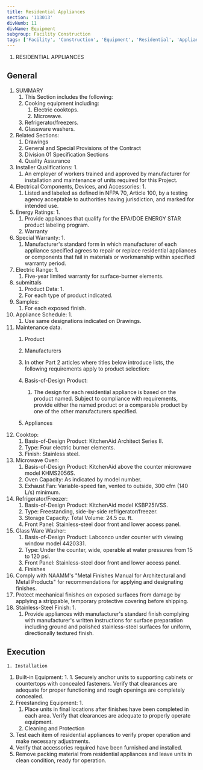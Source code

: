 ```yaml
---
title: Residential Appliances
section: '113013'
divNumb: 11
divName: Equipment
subgroup: Facility Construction
tags: ['Facility', 'Construction', 'Equipment', 'Residential', 'Appliances']
---
```



   1. RESIDENTIAL APPLIANCES

## General

1. SUMMARY
   1. This Section includes the following:
	1. Cooking equipment including:
		1. Electric cooktops.
		2. Microwave.
	2. Refrigerator/freezers.
	3. Glassware washers.
2. Related Sections:
	1. Drawings
	2. General and Special Provisions of the Contract
	3. Division 01 Specification Sections
	4. Quality Assurance
3. Installer Qualifications:
      1. 
	1. An employer of workers trained and approved by manufacturer for installation and maintenance of units required for this Project.
4. Electrical Components, Devices, and Accessories:
      1. 
	1. Listed and labeled as defined in NFPA 70, Article 100, by a testing agency acceptable to authorities having jurisdiction, and marked for intended use.
5. Energy Ratings:
      1. 
	1. Provide appliances that qualify for the EPA/DOE ENERGY STAR product labeling program.
	2. Warranty
6. Special Warranty:
      1. 
	1. Manufacturer's standard form in which manufacturer of each appliance specified agrees to repair or replace residential appliances or components that fail in materials or workmanship within specified warranty period.
7. Electric Range:
      1. 
	1. Five-year limited warranty for surface-burner elements.
3. submittals
   1. Product Data:
      1. 
	1. For each type of product indicated.
2. Samples:
	1. For each exposed finish.
3. Appliance Schedule:
      1. 
	1. Use same designations indicated on Drawings.
4. Maintenance data.
   1. Product

	1. Manufacturers
   1. In other Part 2 articles where titles below introduce lists, the following requirements apply to product selection:
	1. Basis-of-Design Product: 
		1. The design for each residential appliance is based on the product named. Subject to compliance with requirements, provide either the named product or a comparable product by one of the other manufacturers specified.
	2. Appliances
2. Cooktop:
	1. Basis-of-Design Product: KitchenAid Architect Series II.
	2. Type: Four electric burner elements.
	3. Finish: Stainless steel.
3. Microwave Oven:
	1. Basis-of-Design Product: KitchenAid above the counter microwave model KHMS2056S.
	2. Oven Capacity: As indicated by model number.
	3. Exhaust Fan: Variable-speed fan, vented to outside, 300 cfm (140 L/s) minimum.
4. Refrigerator/Freezer:
	1. Basis-of-Design Product: KitchenAid model KSBP25IVSS.
	2. Type: Freestanding, side-by-side refrigerator/freezer.
	3. Storage Capacity: Total Volume: 24.5 cu. ft.
	4. Front Panel: Stainless-steel door front and lower access panel.
5. Glass Ware Washer:
	1. Basis-of-Design Product: Labconco under counter with viewing window model 4420331.
	2. Type: Under the counter, wide, operable at water pressures from 15 to 120 psi.
	3. Front Panel: Stainless-steel door front and lower access panel.
	4. Finishes
6. Comply with NAAMM's "Metal Finishes Manual for Architectural and Metal Products" for recommendations for applying and designating finishes.
7. Protect mechanical finishes on exposed surfaces from damage by applying a strippable, temporary protective covering before shipping.
8. Stainless-Steel Finish:
      1. 
	1. Provide appliances with manufacturer's standard finish complying with manufacturer's written instructions for surface preparation including ground and polished stainless-steel surfaces for uniform, directionally textured finish.

## Execution


	1. Installation
   1. Built-in Equipment:
      1. 
	1. Securely anchor units to supporting cabinets or countertops with concealed fasteners. Verify that clearances are adequate for proper functioning and rough openings are completely concealed.
2. Freestanding Equipment:
      1. 
	1. Place units in final locations after finishes have been completed in each area. Verify that clearances are adequate to properly operate equipment.
	2. Cleaning and Protection
3. Test each item of residential appliances to verify proper operation and make necessary adjustments.
4. Verify that accessories required have been furnished and installed.
5. Remove packing material from residential appliances and leave units in clean condition, ready for operation.

